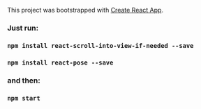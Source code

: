 This project was bootstrapped with [Create React App](https://github.com/facebook/create-react-app).

### Just run:

### `npm install react-scroll-into-view-if-needed --save`
### `npm install react-pose --save`


### and then:

### `npm start`

